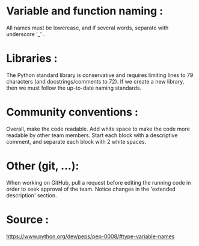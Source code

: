 # Variable and function naming :

All names must be lowercase, and if several words, separate with underscore '_' .                                                                                                                                                                 


# Libraries : 

The Python standard library is conservative and requires limiting lines to 79 characters (and docstrings/comments to 72).
If we create a new library, then we must follow the up-to-date naming standards.


# Community conventions : 

Overall, make the code readable. Add white space to make the code more readable by other team members.
Start each block with a descriptive comment, and separate each block with 2 white spaces.


# Other (git, ...):

When working on GitHub, pull a request before editing the running code in order to seek approval of the team.
Notice changes in the 'extended description' section.

# Source : 
https://www.python.org/dev/peps/pep-0008/#type-variable-names
